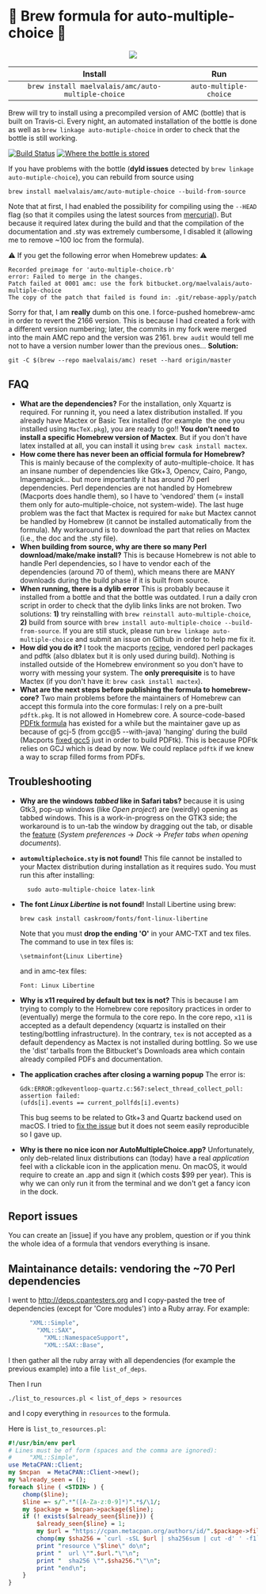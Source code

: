 🍺 Brew formula for auto-multiple-choice 📖
==========================================

<p align="center">
  <img src="https://user-images.githubusercontent.com/2195781/34616703-4ef9a912-f239-11e7-82ec-256acf855104.png">
</p>


|                      Install                      |           Run          |
|:-------------------------------------------------:|:----------------------:|
| `brew install maelvalais/amc/auto-multiple-choice`| `auto-multiple-choice` |

Brew will try to install using a precompiled version of AMC (bottle) that
is built on Travis-ci. Every night, an automated installation of the bottle
is done as well as `brew linkage auto-mutiple-choice` in order to check
that the bottle is still working.

[![Build Status](https://travis-ci.org/maelvalais/homebrew-amc.svg?branch=master)](https://travis-ci.org/maelvalais/homebrew-amc)
[ ![Where the bottle is stored](https://img.shields.io/bintray/v/maelvalais/bottles-amc/auto-multiple-choice.svg?label=bottle) ](https://bintray.com/maelvalais/bottles-amc/auto-multiple-choice/_latestVersion)


If you have problems with the bottle (**dyld issues** detected by
`brew linkage auto-mutiple-choice`), you can rebuild from source using

    brew install maelvalais/amc/auto-mutiple-choice --build-from-source

Note that at first, I had enabled the possibility for compiling using the
`--HEAD` flag (so that it compiles using the latest sources from [mercurial]).
But because it required latex during the build and that the compilation of
the documentation and .sty was extremely cumbersome, I disabled it (allowing me
to remove ~100 loc from the formula).

[mercurial]: https://bitbucket.org/auto-multiple-choice/auto-multiple-choice

⚠️  If you get the following error when Homebrew updates: ⚠️
```
Recorded preimage for 'auto-multiple-choice.rb'
error: Failed to merge in the changes.
Patch failed at 0001 amc: use the fork bitbucket.org/maelvalais/auto-multiple-choice
The copy of the patch that failed is found in: .git/rebase-apply/patch
```
Sorry for that, I am **really** dumb on this one. I force-pushed homebrew-amc
in order to revert the 2166 version. This is because I had created a fork
with a different version numbering; later, the commits in my fork were merged into
the main AMC repo and the version was 2161. `brew audit` would tell me not to
have a version number lower than the previous ones... **Solution:**

    git -C $(brew --repo maelvalais/amc) reset --hard origin/master

## FAQ

- **What are the dependencies?** For the installation, only Xquartz is
  required. For running it, you need a latex distribution installed.
  If you already have Mactex or Basic Tex installed (for example
  the one you installed using `MacTeX.pkg`), you are ready to go!!
  **You don't need to install a specific Homebrew version of Mactex**.
  But if you don't have latex installed at all, you can install it using 
  `brew cask install mactex`.
- **How come there has never been an official formula for Homebrew?** This
  is mainly because of the complexity of auto-multiple-choice. It has an
  insane number of dependencies like Gtk+3, Opencv, Cairo, Pango,
  Imagemagick... but more importantly it has around 70 perl dependencies.
  Perl dependencies are not handled by Homebrew (Macports does handle them),
  so I have to 'vendored' them (= install them only for auto-multiple-choice,
  not system-wide). The last huge problem was the fact that Mactex is required
  for `make` but Mactex cannot be handled by Homebrew (it cannot be
  installed automatically from the formula). My workaround is to download
  the part that relies on Mactex (i.e., the doc and the .sty file).
- **When building from source, why are there so many Perl download/make/make install?**
  This is because Homebrew is not able to handle Perl dependencies, so I
  have to vendor each of the dependencies (around 70 of them), which means
  there are MANY downloads during the build phase if it is built from source.
- **When running, there is a dylib error** This is probably because it
  installed from a bottle and that the bottle was outdated. I run a daily
  cron script in order to check that the dylib links links are not broken.
  Two solutions: **1)** try reinstalling with `brew reinstall
  auto-multiple-choice`, **2)** build from source with `brew install
  auto-multiple-choice --build-from-source`. If you are still stuck, please
  run `brew linkage auto-multiple-choice` and submit an issue on Github
  in order to help me fix it.
- **How did you do it?** I took the macports [recipe][macports], vendored
  perl packages and pdftk (also dblatex but it is only used during build).
  Nothing is installed outside of the Homebrew environment so you don't
  have to worry with messing your system. The **only prerequisite** is to
  have Mactex (if you don't have it: `brew cask install mactex`).
- **What are the next steps before publishing the formula to
  homebrew-core?** Two main problems before the maintainers of Homebrew can
  accept this formula into the core formulas: I rely on a pre-built
  `pdftk.pkg`. It is not allowed in Homebrew core. A source-code-based
  [PDFtk formula](https://github.com/spl/homebrew-pdftk) has existed for a
  while but the maintainer gave up as because of gcj-5 (from gcc@5
  --with-java) 'hanging' during the build (Macports [fixed
  gcc5](https://trac.macports.org/ticket/49227) just in order to build
  PDFtk). This is because PDFtk relies on GCJ which is dead by now. We
  could replace `pdftk` if we knew a way to scrap filled forms from PDFs.


## Troubleshooting
- **Why are the windows _tabbed_ like in Safari tabs?**  because it is
  using Gtk3, pop-up windows (like _Open project_) are (weirdly) opening
  as tabbed windows. This is a work-in-progress on the GTK3 side; the
  workaround is to un-tab the window by dragging out the tab, or disable
  the [feature](https://support.apple.com/kb/PH25244?locale=en_US)
  (_System preferences_ -> _Dock_ -> _Prefer tabs when opening
  documents_).
- **`automultiplechoice.sty` is not found!** This file cannot be installed
  to your Mactex distribution during installation as it requires sudo. You
  must run this after installing:

        sudo auto-multiple-choice latex-link

- **The font *Linux Libertine* is not found!** Install Libertine using brew:

      brew cask install caskroom/fonts/font-linux-libertine

  Note that you must **drop the ending 'O'** in your AMC-TXT and tex files.
  The command to use in tex files is:

      \setmainfont{Linux Libertine}

  and in amc-tex files:

      Font: Linux Libertine

- **Why is x11 required by default but tex is not?** This is because I am
  trying to comply to the Homebrew core repository practices in order to
  (eventually) merge the formula to the core repo. In the core repo, `x11`
  is accepted as a default dependency (xquartz is installed on their
  testing/bottling infrastructure). In the contrary, `tex` is not accepted
  as a default dependency as Mactex is not installed during bottling. So we
  use the 'dist' tarballs from the Bitbucket's Downloads area which contain
  already compiled PDFs and documentation.

- **The application craches after closing a warning popup** The error is:

      Gdk:ERROR:gdkeventloop-quartz.c:567:select_thread_collect_poll: assertion failed:
      (ufds[i].events == current_pollfds[i].events)

  This bug seems to be related to Gtk+3 and Quartz backend used on macOS. I
  tried to [fix the issue][gtk-craches] but it does not seem easily
  reproducible so I gave up.

- **Why is there no nice icon nor AutoMultipleChoice.app?** Unfortunately,
  only deb-related linux distributions can (today) have a real _application_
  feel with a clickable icon in the application menu. On macOS, it would
  require to create an .app and sign it (which costs $99 per year). This is
  why we can only run it from the terminal and we don't get a fancy icon
  in the dock.

## Report issues

You can create an [issue] if you have any problem, question or if you
think the whole idea of a formula that vendors everything is insane.

[issues]: https://github.com/maelvalais/homebrew-amc/issues
[gtk-craches]: https://bitbucket.org/auto-multiple-choice/auto-multiple-choice/pull-requests/43/fix-the-assertion-failed-when-readding-an/diff#comment-53125101
[macports]: https://github.com/macports/macports-ports/blob/d894802c28bda4045d956f327b3d5af89576bb22/x11/auto-multiple-choice/Portfile

<!--
### Notes in the Gtk3/window tabbing issue

1. The article about "Automatic NSWindow Tabbing" in macOS Sierra:
   https://developer.apple.com/library/content/releasenotes/AppKit/RN-AppKit/index.html
2. The GTK issue talking about this: https://bugzilla.gnome.org/show_bug.cgi?id=776602
3. Also, how Mozilla disabled that: https://bugzilla.mozilla.org/show_bug.cgi?id=1280546
-->

## Maintainance details: vendoring the ~70 Perl dependencies

I went to http://deps.cpantesters.org and I copy-pasted the tree of dependencies
(except for 'Core modules') into a Ruby array. For example:
```ruby
      "XML::Simple",
        "XML::SAX",
          "XML::NamespaceSupport",
          "XML::SAX::Base",
```

I then gather all the ruby array with all dependencies (for example the
previous example) into a file `list_of_deps`.

Then I run

    ./list_to_resources.pl < list_of_deps > resources

and I copy everything in `resources` to the formula.

Here is `list_to_resources.pl`:
```perl
#!/usr/bin/env perl
# Lines must be of form (spaces and the comma are ignored):
#     "XML::Simple",
use MetaCPAN::Client;
my $mcpan  = MetaCPAN::Client->new();
my %already_seen = ();
foreach $line ( <STDIN> ) {
    chomp($line);
    $line =~ s/^.*"([A-Za-z:0-9]*)".*$/\1/;
    my $package = $mcpan->package($line);
    if (! exists($already_seen{$line})) {
        $already_seen{$line} = 1;
        my $url = "https://cpan.metacpan.org/authors/id/".$package->file();
        chomp(my $sha256 = `curl -sSL $url | sha256sum | cut -d' ' -f1`);
        print "resource \"$line\" do\n";
        print "  url \"".$url."\"\n";
        print "  sha256 \"".$sha256."\"\n";
        print "end\n";
    }
}
```
